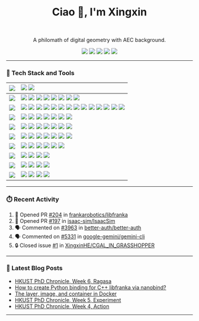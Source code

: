 <div align="center">

<h1 align="center">Ciao 👋, I'm Xingxin</h1>

<br/>

A philomath of digital geometry with AEC background.

[![][social-youtube-shield]][social-youtube-link]
[![][social-x-shield]][social-x-link]
[![][social-linkedin-shield]][social-linkedin-link]
[![][social-email-shield]][social-email-link]
[![][social-website-shield]][social-website-link]



</div>


---


### 💫 Tech Stack and Tools

| ![][h-design]  | ![][design-adobe] ![][design-figma]                                                                                                                       |
| :------------- | :-------------------------------------------------------------------------------------------------------------------------------------------------------- |
| ![][h-modeling]  | ![][modeling-blender] ![][modeling-rhino] ![][modeling-revit] ![][modeling-sketchup] ![][modeling-grasshopper] ![][modeling-autocad] ![][modeling-3dsmax] ![][modeling-dynamo] |
| ![][h-languages] | ![][h-frequent] ![][languages-c] ![][languages-cpp] ![][languages-csharp] ![][languages-cuda] ![][languages-typescript] ![][languages-javascript] ![][languages-python] ![][h-divider] ![][h-fun] ![][languages-ocaml] ![][languages-lean] ![][languages-julia] ![][languages-wolframlanguage]  |
| ![][h-frontend]  | ![][frontend-react] ![][frontend-nextjs] ![][frontend-astro] ![][frontend-zustand] ![][frontend-better-auth] ![][frontend-shadcnui] ![][frontend-tailwind] |
| ![][h-backend]   | ![][backend-nodejs] ![][backend-graphql] ![][backend-postgres] ![][backend-drizzle] ![][backend-apollographql] ![][backend-supabase] ![][backend-upstash] |
| ![][h-chore]    | ![][devops-npm] ![][devops-pnpm] ![][devops-bun] ![][chore-msvc] ![][chore-clang] ![][chore-gcc] ![][chore-uv] |
| ![][h-devops]    | ![][devops-docker] ![][devops-github-actions] ![][devops-vercel] ![][devops-netlify] ![][devops-eslint] ![][devops-git]  |
| ![][h-ide]       | ![][ide-vscode] ![][ide-visualstudio] ![][ide-qt] ![][ide-intellij]                                                                                                                   |
| ![][h-os]        | ![][os-win11] ![][os-ubuntu] ![][os-archlinux] ![][os-macos]                                                                                                                          |
| ![][h-shell]     | ![][shell-windows-terminal] ![][shell-oh-my-posh] ![][shell-just]   ![][shell-alacritty]                                                                       |



---

### ⏱️ Recent Activity
<!--START_SECTION:activity-->
1. 💪 Opened PR [#204](https://github.com/frankarobotics/libfranka/pull/204) in [frankarobotics/libfranka](https://github.com/frankarobotics/libfranka)
2. 💪 Opened PR [#197](https://github.com/isaac-sim/IsaacSim/pull/197) in [isaac-sim/IsaacSim](https://github.com/isaac-sim/IsaacSim)
3. 🗣 Commented on [#3963](https://github.com/better-auth/better-auth/pull/3963#issuecomment-3212790936) in [better-auth/better-auth](https://github.com/better-auth/better-auth)
4. 🗣 Commented on [#5331](https://github.com/google-gemini/gemini-cli/issues/5331#issuecomment-3141950831) in [google-gemini/gemini-cli](https://github.com/google-gemini/gemini-cli)
5. 🔒 Closed issue [#1](https://github.com/XingxinHE/CGAL_IN_GRASSHOPPER/issues/1) in [XingxinHE/CGAL_IN_GRASSHOPPER](https://github.com/XingxinHE/CGAL_IN_GRASSHOPPER)
    <!--END_SECTION:activity-->



---

### 📕 Latest Blog Posts

<!-- BLOG-POST-LIST:START -->
- [HKUST PhD Chronicle, Week 6, Ragasa](https://blog.xingxinhe.com/2025/09/phd-chronicle-week-006-ragasa/)
- [How to create Python binding for C++ libfranka via nanobind?](https://blog.xingxinhe.com/2025/09/how-to-create-python-binding-for-cpp-libfranka-with-nanobind/)
- [The layer, image, and container in Docker](https://blog.xingxinhe.com/2025/09/layer-image-container-in-docker/)
- [HKUST PhD Chronicle, Week 5, Experiment](https://blog.xingxinhe.com/2025/09/phd-chronicle-week-005-experiment/)
- [HKUST PhD Chronicle, Week 4, Action](https://blog.xingxinhe.com/2025/09/phd-chronicle-week-004-action/)
<!-- BLOG-POST-LIST:END -->


---

<!-- SHIELD & URL -->

[website]: https://www.xingxinhe.com
[my_blog]: https://blog.xingxinhe.com
[DDG]: https://github.com/XingxinHE/ComputationalGeometry

[h-design]: https://img.shields.io/badge/-DESIGN-000?style=flat-square
[h-modeling]: https://img.shields.io/badge/-MODELING-000?style=flat-square
[h-languages]: https://img.shields.io/badge/-LANGUAGES-000?style=flat-square
[h-frontend]: https://img.shields.io/badge/-FRONTEND-000?style=flat-square
[h-backend]: https://img.shields.io/badge/-BACKEND-000?style=flat-square
[h-devops]: https://img.shields.io/badge/-DEVOPS-000?style=flat-square
[h-ide]: https://img.shields.io/badge/-IDE-000?style=flat-square
[h-os]: https://img.shields.io/badge/-OS-000?style=flat-square
[h-shell]: https://img.shields.io/badge/-SHELL-000?style=flat-square
[h-chore]: https://img.shields.io/badge/-CHORE-000?style=flat-square

[h-frequent]: https://img.shields.io/badge/-FREQUENT:-000?style=flat
[h-fun]: https://img.shields.io/badge/-FUN:-000?style=flat
[h-divider]:https://img.shields.io/badge/-%7C-000?style=flat

[design-adobe]: https://img.shields.io/badge/-Adobe-000?style=flat-square&logoColor=white&logo=adobe
[design-figma]: https://img.shields.io/badge/-Figma-000?style=flat-square&logoColor=white&logo=figma

[modeling-blender]: https://img.shields.io/badge/-Blender-000?style=flat-square&logoColor=white&logo=blender
[modeling-rhino]: https://img.shields.io/badge/-Rhino-000?style=flat-square&logoColor=white&logo=rhinoceros
[modeling-revit]: https://img.shields.io/badge/-Revit-000?style=flat-square&logoColor=white&logo=autodeskrevit
[modeling-sketchup]: https://img.shields.io/badge/-SketchUp-000?style=flat-square&logoColor=white&logo=sketchup

[frontend-react]: https://img.shields.io/badge/-React-000?style=flat-square&logoColor=white&logo=react
[frontend-nextjs]: https://img.shields.io/badge/-Next.js-000?style=flat-square&logoColor=white&logo=nextdotjs
[frontend-astro]: https://img.shields.io/badge/-Astro-000?style=flat-square&logoColor=white&logo=astro
[frontend-zustand]: https://img.shields.io/badge/-%F0%9F%90%BB_Zustand-000?style=flat-square
[frontend-better-auth]: https://img.shields.io/badge/-Better_Auth-000?style=flat-square&logoColor=white&logo=betterauth
[frontend-shadcnui]: https://img.shields.io/badge/-Shadcn_UI-000?style=flat-square&logoColor=white&logo=shadcnui
[frontend-tailwind]: https://img.shields.io/badge/-Tailwind_CSS-000?style=flat-square&logoColor=white&logo=tailwindcss

[backend-nodejs]: https://img.shields.io/badge/-Node.js-000?style=flat-square&logoColor=white&logo=nodedotjs
[backend-graphql]: https://img.shields.io/badge/-GraphQL-000?style=flat-square&logoColor=white&logo=graphql
[backend-postgres]: https://img.shields.io/badge/-PostgreSQL-000?style=flat-square&logoColor=white&logo=postgresql
[backend-drizzle]: https://img.shields.io/badge/-Drizzle-000?style=flat-square&logoColor=white&logo=drizzle
[backend-apollographql]: https://img.shields.io/badge/-ApolloGraphQL-000?style=flat-square&logoColor=white&logo=apollographql
[backend-supabase]: https://img.shields.io/badge/-Supabase-000?style=flat-square&logoColor=white&logo=supabase
[backend-upstash]: https://img.shields.io/badge/-Upstash-000?style=flat-square&logoColor=white&logo=upstash

[devops-npm]: https://img.shields.io/badge/-NPM-000?style=flat-square&logoColor=white&logo=npm
[devops-pnpm]: https://img.shields.io/badge/-PNPM-000?style=flat-square&logoColor=white&logo=pnpm
[devops-bun]: https://img.shields.io/badge/-Bun-000?style=flat-square&logoColor=white&logo=bun
[devops-docker]: https://img.shields.io/badge/-Docker-000?style=flat-square&logoColor=white&logo=docker
[devops-github-actions]: https://img.shields.io/badge/-GitHub_Actions-000?style=flat-square&logoColor=white&logo=githubactions
[devops-vercel]: https://img.shields.io/badge/-Vercel-000?style=flat-square&logoColor=white&logo=vercel
[devops-netlify]: https://img.shields.io/badge/-Netlify-000?style=flat-square&logoColor=white&logo=netlify
[devops-eslint]: https://img.shields.io/badge/-ESLint-000?style=flat-square&logoColor=white&logo=eslint
[devops-git]: https://img.shields.io/badge/-Git-000?style=flat-square&logoColor=white&logo=git

[chore-msvc]: https://img.shields.io/badge/-msvc-000?style=flat-square&logoColor=white&logo=msvc
[chore-clang]: https://img.shields.io/badge/-clang-000?style=flat-square&logoColor=white&logo=llvm
[chore-gcc]: https://img.shields.io/badge/-gcc-000?style=flat-square&logoColor=white&logo=gnu
[chore-uv]: https://img.shields.io/badge/-uv-000?style=flat-square&logoColor=white&logo=uv


[modeling-grasshopper]: https://img.shields.io/badge/-Grasshopper-000?style=flat-square&logoColor=white&logo=grasshopper
[modeling-autocad]: https://img.shields.io/badge/-AutoCAD-000?style=flat-square&logoColor=white&logo=autocad
[modeling-3dsmax]: https://img.shields.io/badge/-3ds_Max-000?style=flat-square&logoColor=white&logo=3dsmax
[modeling-dynamo]: https://img.shields.io/badge/-Dynamo-000?style=flat-square&logoColor=white&logo=dynamo

[languages-c]: https://img.shields.io/badge/-C-000?style=flat-square&logoColor=white
[languages-cpp]: https://img.shields.io/badge/-C++-000?style=flat-square&logoColor=white&logo=cplusplus
[languages-csharp]: https://img.shields.io/badge/-C%23-000?style=flat-square&logoColor=white&logo=csharp
[languages-cuda]: https://img.shields.io/badge/-CUDA-000?style=flat-square&logoColor=white&logo=nvidia
[languages-typescript]: https://img.shields.io/badge/-TypeScript-000?style=flat-square&logoColor=white&logo=typescript
[languages-javascript]: https://img.shields.io/badge/-JavaScript-000?style=flat-square&logoColor=white&logo=javascript
[languages-python]: https://img.shields.io/badge/-Python-000?style=flat-square&logoColor=white&logo=python
[languages-ocaml]: https://img.shields.io/badge/-OCaml-000?style=flat-square&logoColor=white&logo=ocaml
[languages-lean]: https://img.shields.io/badge/-Lean-000?style=flat-square&logoColor=white&logo=lean
[languages-julia]: https://img.shields.io/badge/-Julia-000?style=flat-square&logoColor=white&logo=julia
[languages-processing]: https://img.shields.io/badge/-Processing-000?style=flat-square&logoColor=white&logo=processing
[languages-wolframlanguage]: https://img.shields.io/badge/-WolframLanguage-000?style=flat-square&logoColor=white&logo=wolframlanguage




[ide-vscode]: https://img.shields.io/badge/-VS_Code-000?style=flat-square&logoColor=white&logo=visualstudiocode
[ide-visualstudio]: https://img.shields.io/badge/-Visual_Studio-000?style=flat-square&logoColor=white&logo=visualstudio
[ide-qt]: https://img.shields.io/badge/-Qt-000?style=flat-square&logoColor=white&logo=qt
[ide-intellij]: https://img.shields.io/badge/-IntelliJ_IDEA-000?style=flat-square&logoColor=white&logo=intellijidea

[os-win11]: https://img.shields.io/badge/-Windows_11-000?style=flat-square&logoColor=white&logo=windows11
[os-macos]: https://img.shields.io/badge/-macOS-000?style=flat-square&logoColor=white&logo=apple
[os-archlinux]: https://img.shields.io/badge/-Arch_Linux-000?style=flat-square&logoColor=white&logo=archlinux
[os-ubuntu]: https://img.shields.io/badge/-Ubuntu-000?style=flat-square&logoColor=white&logo=ubuntu

[shell-windows-terminal]: https://img.shields.io/badge/-Windows_Terminal-000?style=flat-square&logoColor=white&logo=windowsterminal
[shell-oh-my-posh]: https://img.shields.io/badge/-Oh_My_Posh-000?style=flat-square&logoColor=white&logo=ohmyposh
[shell-just]: https://img.shields.io/badge/-Just-000?style=flat-square
[shell-alacritty]: https://img.shields.io/badge/-Alacritty-000?style=flat-square&logoColor=white&logo=alacritty


[social-youtube-link]: https://www.youtube.com/channel/UCY0AvzIUR6XFJU9yJLOnq8Q
[social-youtube-shield]: https://img.shields.io/badge/-hex.16-black?labelColor=black&logo=youtube&logoColor=white&style=flat-square

[social-x-link]: https://x.com/iamhxx
[social-x-shield]: https://img.shields.io/badge/-iamhxx-black?labelColor=black&logo=x&logoColor=white&style=flat-square

[social-linkedin-link]: https://linkedin.com/in/xingxin-he
[social-linkedin-shield]: https://img.shields.io/badge/-linkedin-black?labelColor=black&logo=linkedin&logoColor=white&style=flat-square

[social-email-link]: mailto:xingxin.he@mail.polimi.it
[social-email-shield]: https://img.shields.io/badge/-email-black?labelColor=black&logo=gmail&logoColor=white&style=flat-square

[social-website-link]: https://www.xingxinhe.com
[social-website-shield]: https://img.shields.io/badge/-website-black?labelColor=black&logo=website&logoColor=white&style=flat-square
